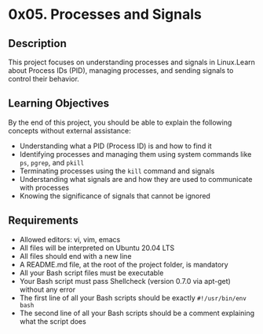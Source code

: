 # 0x05. Processes and Signals

## Description
This project focuses on understanding processes and signals in Linux.Learn about Process IDs (PID), managing processes, and sending signals to control their behavior.

## Learning Objectives
By the end of this project, you should be able to explain the following concepts without external assistance:
* Understanding what a PID (Process ID) is and how to find it
* Identifying processes and managing them using system commands like `ps`, `pgrep`, and `pkill`
* Terminating processes using the `kill` command and signals
* Understanding what signals are and how they are used to communicate with processes
* Knowing the significance of signals that cannot be ignored

## Requirements
* Allowed editors: vi, vim, emacs
* All files will be interpreted on Ubuntu 20.04 LTS
* All files should end with a new line
* A README.md file, at the root of the project folder, is mandatory
* All your Bash script files must be executable
* Your Bash script must pass Shellcheck (version 0.7.0 via apt-get) without any error
* The first line of all your Bash scripts should be exactly `#!/usr/bin/env bash`
* The second line of all your Bash scripts should be a comment explaining what the script does
